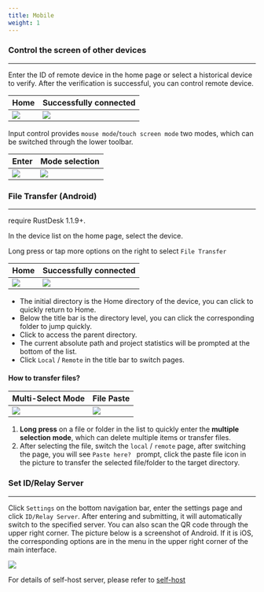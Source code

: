 ```yaml
---
title: Mobile 
weight: 1
---
```


### Control the screen of other devices
------

Enter the ID of remote device in the home page or select a historical device to verify.
After the verification is successful, you can control remote device.

| Home | Successfully connected |
| --------------- | -------------------------------------------------------- |
| ![](/docs/en/manual/mobile/images/connection_home_zh.jpg?width=300px) | ![](/docs/en/manual/mobile/images/connection.jpg?width=300px) |


Input control provides `mouse mode`/`touch screen mode` two modes, which can be switched through the lower toolbar.

| Enter | Mode selection |
| --------------- | -------------------------------------------------------- |
| ![](/docs/en/manual/mobile/images/touch_mode_icon.png?width=300px) | ![](/docs/en/manual/mobile/images/touch_mode_zh.jpg?width=300px) |


### File Transfer (Android)
------

require RustDesk 1.1.9+.

In the device list on the home page, select the device.

Long press or tap more options on the right to select `File Transfer`

| Home | Successfully connected |
| --------------- | -------------------------------------------------------- |
| ![](/docs/en/manual/mobile/images/connection_home_file_zh.jpg?width=300px) | ![](/docs/en/manual/mobile/images/file_connection.jpg?width=300px) |



- The initial directory is the Home directory of the device, you can click <i class="fas fa-home"></i> to quickly return to Home.
- Below the title bar is the directory level, you can click the corresponding folder to jump quickly.
- Click <i class="fas fa-arrow-up"></i> to access the parent directory.
- The current absolute path and project statistics will be prompted at the bottom of the list.
- Click `Local` / `Remote` in the title bar to switch pages.


#### **How ​​to transfer files?**

| Multi-Select Mode | File Paste |
| --------------- | -------------------------------------------------------- |
| ![](/docs/en/manual/mobile/images/file_multi_select.jpg?width=300px) | ![](/docs/en/manual/mobile/images/file_copy.png?width=300px) |

1. **Long press** on a file or folder in the list to quickly enter the **multiple selection mode**, which can delete multiple items or transfer files.
2. After selecting the file, switch the `local` / `remote` page, after switching the page, you will see `Paste here? ` prompt, click the paste file icon in the picture to transfer the selected file/folder to the target directory.

### **Set ID/Relay Server**
------
Click `Settings` on the bottom navigation bar, enter the settings page and click `ID/Relay Server`.
After entering and submitting, it will automatically switch to the specified server.
You can also scan the QR code through the upper right corner.
The picture below is a screenshot of Android. If it is iOS, the corresponding options are in the menu in the upper right corner of the main interface.

![](/docs/en/manual/mobile/images/id_setting_zh.png?width=300px)


For details of self-host server, please refer to [self-host](/docs/en/self-host/)